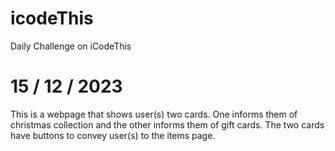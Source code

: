 # icodeThis
Daily Challenge on iCodeThis

# 15 / 12 / 2023

This is a webpage that shows user(s) two cards. One informs them of christmas collection and the other informs them of gift cards. The two cards have buttons to convey user(s) to the items page.